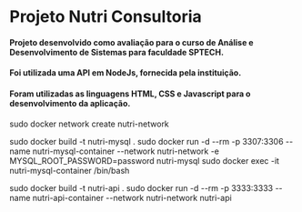 # Projeto Nutri Consultoria

#### Projeto desenvolvido como avaliação para o curso de Análise e Desenvolvimento de Sistemas para faculdade SPTECH.

#### Foi utilizada uma API em NodeJs, fornecida pela instituição.

#### Foram utilizadas as linguagens HTML, CSS e Javascript para o desenvolvimento da aplicação.


sudo docker network create nutri-network

sudo docker build -t nutri-mysql .
sudo docker run -d --rm -p 3307:3306 --name nutri-mysql-container --network nutri-network -e MYSQL_ROOT_PASSWORD=password nutri-mysql
sudo docker exec -it nutri-mysql-container /bin/bash

sudo docker build -t nutri-api .
sudo docker run -d --rm -p 3333:3333 --name nutri-api-container --network nutri-network nutri-api 



